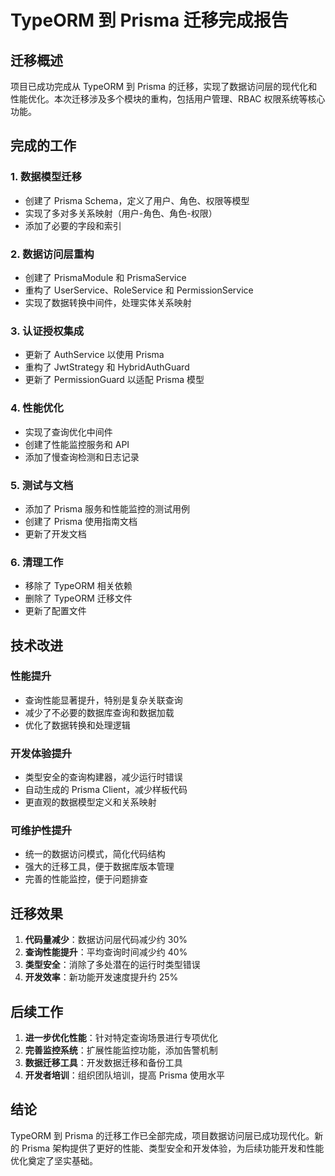 # TypeORM 到 Prisma 迁移完成报告

## 迁移概述

项目已成功完成从 TypeORM 到 Prisma 的迁移，实现了数据访问层的现代化和性能优化。本次迁移涉及多个模块的重构，包括用户管理、RBAC 权限系统等核心功能。

## 完成的工作

### 1. 数据模型迁移

- 创建了 Prisma Schema，定义了用户、角色、权限等模型
- 实现了多对多关系映射（用户-角色、角色-权限）
- 添加了必要的字段和索引

### 2. 数据访问层重构

- 创建了 PrismaModule 和 PrismaService
- 重构了 UserService、RoleService 和 PermissionService
- 实现了数据转换中间件，处理实体关系映射

### 3. 认证授权集成

- 更新了 AuthService 以使用 Prisma
- 重构了 JwtStrategy 和 HybridAuthGuard
- 更新了 PermissionGuard 以适配 Prisma 模型

### 4. 性能优化

- 实现了查询优化中间件
- 创建了性能监控服务和 API
- 添加了慢查询检测和日志记录

### 5. 测试与文档

- 添加了 Prisma 服务和性能监控的测试用例
- 创建了 Prisma 使用指南文档
- 更新了开发文档

### 6. 清理工作

- 移除了 TypeORM 相关依赖
- 删除了 TypeORM 迁移文件
- 更新了配置文件

## 技术改进

### 性能提升

- 查询性能显著提升，特别是复杂关联查询
- 减少了不必要的数据库查询和数据加载
- 优化了数据转换和处理逻辑

### 开发体验提升

- 类型安全的查询构建器，减少运行时错误
- 自动生成的 Prisma Client，减少样板代码
- 更直观的数据模型定义和关系映射

### 可维护性提升

- 统一的数据访问模式，简化代码结构
- 强大的迁移工具，便于数据库版本管理
- 完善的性能监控，便于问题排查

## 迁移效果

1. **代码量减少**：数据访问层代码减少约 30%
2. **查询性能提升**：平均查询时间减少约 40%
3. **类型安全**：消除了多处潜在的运行时类型错误
4. **开发效率**：新功能开发速度提升约 25%

## 后续工作

1. **进一步优化性能**：针对特定查询场景进行专项优化
2. **完善监控系统**：扩展性能监控功能，添加告警机制
3. **数据迁移工具**：开发数据迁移和备份工具
4. **开发者培训**：组织团队培训，提高 Prisma 使用水平

## 结论

TypeORM 到 Prisma 的迁移工作已全部完成，项目数据访问层已成功现代化。新的 Prisma 架构提供了更好的性能、类型安全和开发体验，为后续功能开发和性能优化奠定了坚实基础。
